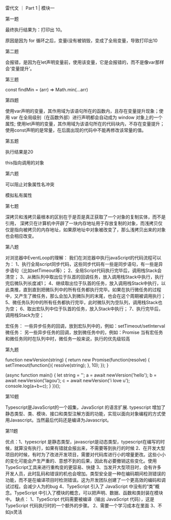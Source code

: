 雷代文 ｜ Part 1 | 模块一

第一题

最终执行结果为：打印出 10。

原因是因为 for 循环之后，变量i没有被销毁，变成了全局变量，导致打印出10

第二题

会报错，是因为在let声明变量前，使用该变量，它是会报错的，而不是像var那样会‘变量提升’。

第三题

const findMin = (arr) => Math.min(...arr)

第四题

使用var声明的变量，其作用域为该语句所在的函数内，且存在变量提升现象；使用 var 在全局级别（在函数外部）进行声明都会自动成为 window 对象上的一个属性;
使用let声明的变量，其作用域为该语句所在的代码块内，不存在变量提升；
使用const声明的是常量，在后面出现的代码中不能再修改该常量的值。

第五题

执行结果是20

this指向调用的对象

第六题

可以阻止对象属性名冲突

模拟私有属性

第七题

深拷贝和浅拷贝最根本的区别在于是否是真正获取了一个对象的复制实体，而不是引用，
深拷贝在计算机中开辟了一块内存地址用于存放复制的对象，而浅拷贝仅仅是指向被拷贝的内存地址，如果原地址中对象被改变了，那么浅拷贝出来的对象也会相应改变。

第八题

对浏览器中EventLoop的理解：
我们在浏览器中执行javaScript的代码流程可以为：
1、执行全局script同步代码，这些同步代码有一些是同步语句，有一些是异步语句（比如setTimeout等）；
2、全局Script代码执行完毕后，调用栈Stack会清空；
3、从微队列中取出位于队首的回调任务，放入调用栈Stack中执行，执行完后微队列长度减1；
4、继续取出位于队首的任务，放入调用栈Stack中执行，以此类推，直到直到把微队列中的所有任务都执行完毕。如果在执行微任务的过程中，又产生了微任务，那么会加入到微队列的末尾，也会在这个周期被调用执行；
5、微任务队列中的所有任务都执行完毕，此时微队列为空队列，调用栈Stack也为空；
6、取出宏队列中位于队首的任务，放入Stack中执行；
7、执行完毕后，调用栈Stack为空；

宏任务： 一些异步任务的回调，放到宏队列中的，例如：setTimeout/setInterval
微任务： 另一些异步任务的回调，放到微任务中的，例如：Promise
当有宏任务和微任务同时在队列中时，微任务一般来说，执行的优先级较高

第九题

function newVersion(string) {
  return new Promise(function(resolve) {
    setTimeout(function(){
      resolve(string);
    }, 10);
  });
}

(async function main() {
  let string = '';
  a = await newVersion('hello');
  b = await newVersion('lagou');
  c = await newVersion('i love u');
  console.log(a+b+c);
  }
})();

第10题

Typescript是JavaScript的一个超集，JavaScript 的语言扩展. typescript 增加了静态类型、类、模块、接口和类型注解方面的功能，实现以面向对象编程的方式使用Javascript。当然最后代码还是编译为Javascript。

第11题

优点：1、typescript 是静态类型，javascript是动态类型，typescript在编写的时候，就算没有执行，如果有错就会报出来，不需要等到执行的时候
    2、在开发大型项目的时候，有时为了改进开发项目，需要对代码库进行小的增量更改。这些小小的变化可能会产生严重的、意想不到的后果，因此有必要撤销这些变化。使用TypeScript工具来进行重构变的更容易、快捷
    3、当发开大型项目时，会有许多开发人员，此时乱码和错误的机也会增加。类型安全是一种在编码期间检测错误的功能，而不是在编译项目时检测错误。这为开发团队创建了一个更高效的编码和调试过程。会减少人为的bug
    4、TypeScript 引入了 JavaScript 中没有的“类”概念。TypeScript 中引入了模块的概念，可以把声明、数据、函数和类封装在模块中。
缺点： 1、TypeScript 代码需要被编译（输出 JavaScript 代码），这是 TypeScript 代码执行时的一个额外的步骤。
      2、需要一个学习成本在里面
      3、不如js灵活

